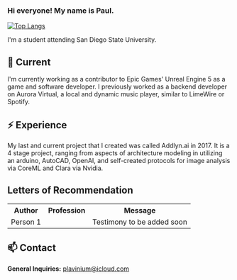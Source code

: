 ### Hi everyone! My name is Paul.

[![Top Langs](https://github-readme-stats.vercel.app/api/top-langs/?username=lunatrifx)](https://github.com/anuraghazra/github-readme-stats)

I'm a student attending San Diego State University.

## 🔭 Current

I'm currently working as a contributor to Epic Games' Unreal Engine 5 as a game and software developer. I previously worked as a backend developer on Aurora Virtual, a local and dynamic music player, similar to LimeWire or Spotify.

## ⚡️ Experience

My last and current project that I created was called Addlyn.ai in 2017. It is a 4 stage project, ranging from aspects of architecture modeling in utilizing an arduino, AutoCAD, OpenAI, and self-created protocols for image analysis via CoreML and Clara via Nvidia.


## Letters of Recommendation

<table>
  <tr>
    <th>Author</th>
    <th>Profession</th>
    <th>Message</th>
  </tr>
  <tr>
    <td>Person 1</td></td>
    <td></td>
    <td> Testimony to be added soon</td>
  </tr>
</table>

## 📫 Contact

**General Inquiries:** plavinium@icloud.com


